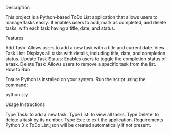Description

This project is a Python-based ToDo List application that allows users to manage tasks easily. It enables users to add, mark as completed, and delete tasks, with each task having a title, date, and status.

Features

Add Task: Allows users to add a new task with a title and current date.
View Task List: Displays all tasks with details, including title, date, and completion status.
Update Task Status: Enables users to toggle the completion status of a task.
Delete Task: Allows users to remove a specific task from the list.
How to Run

Ensure Python is installed on your system.
Run the script using the command:

python <filename>.py

Usage Instructions

Type Task: to add a new task.
Type List: to view all tasks.
Type Delete: to delete a task by its number.
Type Exit: to exit the application.
Requirements
Python 3.x
ToDo List.json will be created automatically if not present.
